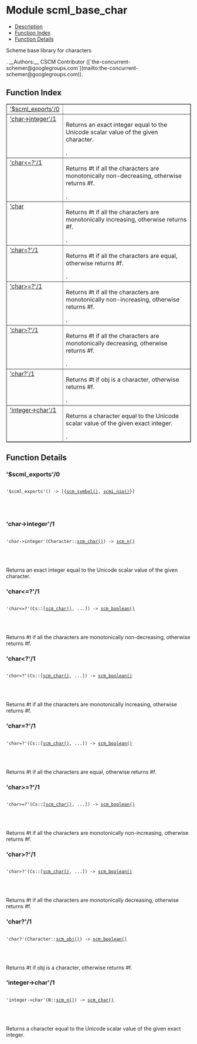 

# Module scml_base_char #
* [Description](#description)
* [Function Index](#index)
* [Function Details](#functions)


<p>Scheme base library for characters</p>.
__Authors:__ CSCM Contributor ([`the-concurrent-schemer@googlegroups.com`](mailto:the-concurrent-schemer@googlegroups.com)).
<a name="index"></a>

## Function Index ##


<table width="100%" border="1" cellspacing="0" cellpadding="2" summary="function index"><tr><td valign="top"><a href="#%24scml_exports-0">'$scml_exports'/0</a></td><td></td></tr><tr><td valign="top"><a href="#char-%3einteger-1">'char->integer'/1</a></td><td><p>Returns an exact integer equal to the Unicode scalar value of
the given character.</p>.</td></tr><tr><td valign="top"><a href="#char%3c%3d%3f-1">'char<=?'/1</a></td><td><p>Returns #t if all the characters are monotonically
non-decreasing, otherwise returns #f.</p>.</td></tr><tr><td valign="top"><a href="#char%3c%3f-1">'char<?'/1</a></td><td><p>Returns #t if all the characters are monotonically increasing,
otherwise returns #f.</p>.</td></tr><tr><td valign="top"><a href="#char%3d%3f-1">'char=?'/1</a></td><td><p>Returns #t if all the characters are equal, otherwise returns
#f.</p>.</td></tr><tr><td valign="top"><a href="#char%3e%3d%3f-1">'char>=?'/1</a></td><td><p>Returns #t if all the characters are monotonically
non-increasing, otherwise returns #f.</p>.</td></tr><tr><td valign="top"><a href="#char%3e%3f-1">'char>?'/1</a></td><td><p>Returns #t if all the characters are monotonically decreasing,
otherwise returns #f.</p>.</td></tr><tr><td valign="top"><a href="#char%3f-1">'char?'/1</a></td><td><p>Returns #t if obj is a character, otherwise returns #f.</p>.</td></tr><tr><td valign="top"><a href="#integer-%3echar-1">'integer->char'/1</a></td><td><p>Returns a character equal to the Unicode scalar value of the
given exact integer.</p>.</td></tr></table>


<a name="functions"></a>

## Function Details ##

<a name="%24scml_exports-0"></a>

### '$scml_exports'/0 ###


<pre><code>
'$scml_exports'() -&gt; [{<a href="#type-scm_symbol">scm_symbol()</a>, <a href="#type-scmi_nip">scmi_nip()</a>}]
</code></pre>

<br></br>



<a name="char-%3einteger-1"></a>

### 'char->integer'/1 ###


<pre><code>
'char-&gt;integer'(Character::<a href="#type-scm_char">scm_char()</a>) -&gt; <a href="#type-scm_n">scm_n()</a>
</code></pre>

<br></br>


<p>Returns an exact integer equal to the Unicode scalar value of
the given character.</p>

<a name="char%3c%3d%3f-1"></a>

### 'char<=?'/1 ###


<pre><code>
'char&lt;=?'(Cs::[<a href="#type-scm_char">scm_char()</a>, ...]) -&gt; <a href="#type-scm_boolean">scm_boolean()</a>
</code></pre>

<br></br>


<p>Returns #t if all the characters are monotonically
non-decreasing, otherwise returns #f.</p>

<a name="char%3c%3f-1"></a>

### 'char<?'/1 ###


<pre><code>
'char&lt;?'(Cs::[<a href="#type-scm_char">scm_char()</a>, ...]) -&gt; <a href="#type-scm_boolean">scm_boolean()</a>
</code></pre>

<br></br>


<p>Returns #t if all the characters are monotonically increasing,
otherwise returns #f.</p>

<a name="char%3d%3f-1"></a>

### 'char=?'/1 ###


<pre><code>
'char=?'(Cs::[<a href="#type-scm_char">scm_char()</a>, ...]) -&gt; <a href="#type-scm_boolean">scm_boolean()</a>
</code></pre>

<br></br>


<p>Returns #t if all the characters are equal, otherwise returns
#f.</p>

<a name="char%3e%3d%3f-1"></a>

### 'char>=?'/1 ###


<pre><code>
'char&gt;=?'(Cs::[<a href="#type-scm_char">scm_char()</a>, ...]) -&gt; <a href="#type-scm_boolean">scm_boolean()</a>
</code></pre>

<br></br>


<p>Returns #t if all the characters are monotonically
non-increasing, otherwise returns #f.</p>

<a name="char%3e%3f-1"></a>

### 'char>?'/1 ###


<pre><code>
'char&gt;?'(Cs::[<a href="#type-scm_char">scm_char()</a>, ...]) -&gt; <a href="#type-scm_boolean">scm_boolean()</a>
</code></pre>

<br></br>


<p>Returns #t if all the characters are monotonically decreasing,
otherwise returns #f.</p>

<a name="char%3f-1"></a>

### 'char?'/1 ###


<pre><code>
'char?'(Character::<a href="#type-scm_obj">scm_obj()</a>) -&gt; <a href="#type-scm_boolean">scm_boolean()</a>
</code></pre>

<br></br>


<p>Returns #t if obj is a character, otherwise returns #f.</p>

<a name="integer-%3echar-1"></a>

### 'integer->char'/1 ###


<pre><code>
'integer-&gt;char'(N::<a href="#type-scm_n">scm_n()</a>) -&gt; <a href="#type-scm_char">scm_char()</a>
</code></pre>

<br></br>


<p>Returns a character equal to the Unicode scalar value of the
given exact integer.</p>

